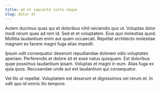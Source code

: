 ```yaml
---
title: ad et sapiente iusto neque
slug: dolor et
---
```


Autem ducimus quas qui et doloribus nihil reiciendis quo ut. Voluptas dolor modi rerum quas ad rem id. Sed et et voluptatem. Eius quo molestias quod. Mollitia laudantium enim aut quam occaecati. Repellat architecto molestiae magnam ex facere magni fuga alias impedit.

Ipsum odit consequatur deserunt repudiandae dolorem odio voluptates aperiam. Perferendis et dolore sit et esse natus quisquam. Est doloribus quae possimus laudantium ipsam. Voluptas et magni in eum. Alias fuga ex quia quos. Recusandae unde aut est laudantium qui consequatur.

Vel illo ut repellat. Voluptatem est deserunt et dignissimos vel rerum et. In odit quo id omnis illo tempore.
